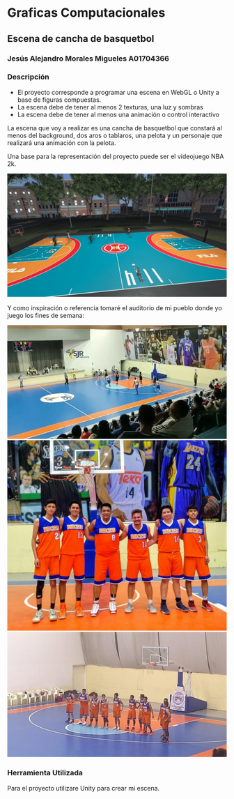 # Graficas Computacionales
## Escena de cancha de basquetbol 
### Jesús Alejandro Morales Migueles A01704366

### Descripción

- El proyecto corresponde a programar una escena en WebGL o Unity a base de figuras compuestas.
- La escena debe de tener al menos 2 texturas, una luz y sombras
- La escena debe de tener al menos una animación o control interactivo

La escena que voy a realizar es una cancha de basquetbol que constará al menos del background, 
dos aros o tablaros, una pelota y un personaje que realizará una animación con la pelota.

Una base para la representación del proyecto puede ser el videojuego NBA 2k.

![Imagen de videojuego nba 2k23](/assets/imagenes/nba2k23.jpg)

Y como inspiración o referencia tomaré el auditorio de mi pueblo donde yo juego los fines de semana:

![Imagen del cecuco](/assets/imagenes/cecuco.webp)
![imagen mia en el lugar](/assets/imagenes/yo1.jpg)
![imagen mia en el luagr](/assets/imagenes/yo2.jpg)

### Herramienta Utilizada

Para el proyecto utilizare Unity para crear mi escena.